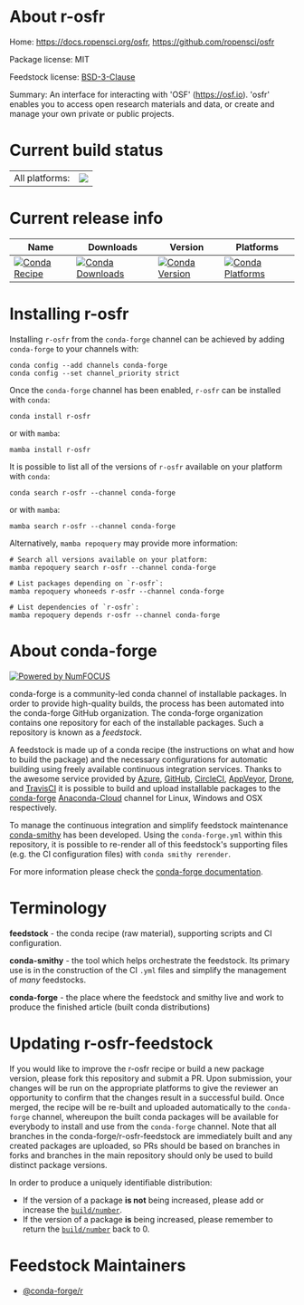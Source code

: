 About r-osfr
============

Home: https://docs.ropensci.org/osfr, https://github.com/ropensci/osfr

Package license: MIT

Feedstock license: [BSD-3-Clause](https://github.com/conda-forge/r-osfr-feedstock/blob/main/LICENSE.txt)

Summary: An interface for interacting with 'OSF' (<https://osf.io>). 'osfr' enables you to access open research materials and data, or create and manage your own private or public projects.

Current build status
====================


<table><tr><td>All platforms:</td>
    <td>
      <a href="https://dev.azure.com/conda-forge/feedstock-builds/_build/latest?definitionId=9806&branchName=main">
        <img src="https://dev.azure.com/conda-forge/feedstock-builds/_apis/build/status/r-osfr-feedstock?branchName=main">
      </a>
    </td>
  </tr>
</table>

Current release info
====================

| Name | Downloads | Version | Platforms |
| --- | --- | --- | --- |
| [![Conda Recipe](https://img.shields.io/badge/recipe-r--osfr-green.svg)](https://anaconda.org/conda-forge/r-osfr) | [![Conda Downloads](https://img.shields.io/conda/dn/conda-forge/r-osfr.svg)](https://anaconda.org/conda-forge/r-osfr) | [![Conda Version](https://img.shields.io/conda/vn/conda-forge/r-osfr.svg)](https://anaconda.org/conda-forge/r-osfr) | [![Conda Platforms](https://img.shields.io/conda/pn/conda-forge/r-osfr.svg)](https://anaconda.org/conda-forge/r-osfr) |

Installing r-osfr
=================

Installing `r-osfr` from the `conda-forge` channel can be achieved by adding `conda-forge` to your channels with:

```
conda config --add channels conda-forge
conda config --set channel_priority strict
```

Once the `conda-forge` channel has been enabled, `r-osfr` can be installed with `conda`:

```
conda install r-osfr
```

or with `mamba`:

```
mamba install r-osfr
```

It is possible to list all of the versions of `r-osfr` available on your platform with `conda`:

```
conda search r-osfr --channel conda-forge
```

or with `mamba`:

```
mamba search r-osfr --channel conda-forge
```

Alternatively, `mamba repoquery` may provide more information:

```
# Search all versions available on your platform:
mamba repoquery search r-osfr --channel conda-forge

# List packages depending on `r-osfr`:
mamba repoquery whoneeds r-osfr --channel conda-forge

# List dependencies of `r-osfr`:
mamba repoquery depends r-osfr --channel conda-forge
```


About conda-forge
=================

[![Powered by
NumFOCUS](https://img.shields.io/badge/powered%20by-NumFOCUS-orange.svg?style=flat&colorA=E1523D&colorB=007D8A)](https://numfocus.org)

conda-forge is a community-led conda channel of installable packages.
In order to provide high-quality builds, the process has been automated into the
conda-forge GitHub organization. The conda-forge organization contains one repository
for each of the installable packages. Such a repository is known as a *feedstock*.

A feedstock is made up of a conda recipe (the instructions on what and how to build
the package) and the necessary configurations for automatic building using freely
available continuous integration services. Thanks to the awesome service provided by
[Azure](https://azure.microsoft.com/en-us/services/devops/), [GitHub](https://github.com/),
[CircleCI](https://circleci.com/), [AppVeyor](https://www.appveyor.com/),
[Drone](https://cloud.drone.io/welcome), and [TravisCI](https://travis-ci.com/)
it is possible to build and upload installable packages to the
[conda-forge](https://anaconda.org/conda-forge) [Anaconda-Cloud](https://anaconda.org/)
channel for Linux, Windows and OSX respectively.

To manage the continuous integration and simplify feedstock maintenance
[conda-smithy](https://github.com/conda-forge/conda-smithy) has been developed.
Using the ``conda-forge.yml`` within this repository, it is possible to re-render all of
this feedstock's supporting files (e.g. the CI configuration files) with ``conda smithy rerender``.

For more information please check the [conda-forge documentation](https://conda-forge.org/docs/).

Terminology
===========

**feedstock** - the conda recipe (raw material), supporting scripts and CI configuration.

**conda-smithy** - the tool which helps orchestrate the feedstock.
                   Its primary use is in the construction of the CI ``.yml`` files
                   and simplify the management of *many* feedstocks.

**conda-forge** - the place where the feedstock and smithy live and work to
                  produce the finished article (built conda distributions)


Updating r-osfr-feedstock
=========================

If you would like to improve the r-osfr recipe or build a new
package version, please fork this repository and submit a PR. Upon submission,
your changes will be run on the appropriate platforms to give the reviewer an
opportunity to confirm that the changes result in a successful build. Once
merged, the recipe will be re-built and uploaded automatically to the
`conda-forge` channel, whereupon the built conda packages will be available for
everybody to install and use from the `conda-forge` channel.
Note that all branches in the conda-forge/r-osfr-feedstock are
immediately built and any created packages are uploaded, so PRs should be based
on branches in forks and branches in the main repository should only be used to
build distinct package versions.

In order to produce a uniquely identifiable distribution:
 * If the version of a package **is not** being increased, please add or increase
   the [``build/number``](https://docs.conda.io/projects/conda-build/en/latest/resources/define-metadata.html#build-number-and-string).
 * If the version of a package **is** being increased, please remember to return
   the [``build/number``](https://docs.conda.io/projects/conda-build/en/latest/resources/define-metadata.html#build-number-and-string)
   back to 0.

Feedstock Maintainers
=====================

* [@conda-forge/r](https://github.com/conda-forge/r/)

